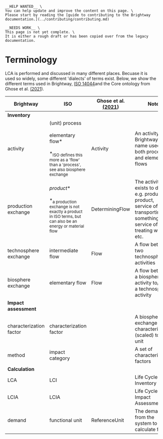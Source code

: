 ```{attention}
__HELP WANTED__ \
You can help update and improve the content on this page. \
Please start by reading the [guide to contributing to the Brightway documentation.](../contributing/contributing.md)
```

```{warning}
__NEEDS WORK__ \
This page is not yet complete. \
It is either a rough draft or has been copied over from the legacy documentation.
```

# Terminology
LCA is performed and discussed in many different places. Becuase it is used so widely, some different 'dialects' of terms exist. Below, we show the different terms used in Brightway, [ISO 14044](https://www.iso.org/standard/38498.html)and the Core ontology from Ghose et al. [(2021](https://onlinelibrary.wiley.com/doi/full/10.1111/jiec.13220)).

| Brightway | ISO | Ghose et al. [(2021](https://onlinelibrary.wiley.com/doi/full/10.1111/jiec.13220)) | Note |
| --- | --- | --- | --- |
| __Inventory__ | | | |
| activity | (unit) process<br/><br/>elementary flow*<br/><br/>\*<sub/>ISO defines this more as a 'flow' than a 'process', see also biosphere exchange<sub/> | Activity | An activity in Brightway is the name used for both processes and elementary flows |
| production exchange | _product_*<br/><br/>\*<sub/>a production exchange is not exactly a product in ISO terms, but can also be an energy or material flow<sub/> | DeterminingFlow | The activity exists to do this, e.g. produce a product, service of transporting something, service of treating waste etc. |
| technosphere exchange | intermediate flow | Flow | A flow between two technosphere activities |
| biosphere exchange | elementary flow | Flow | A flow between a biosphere activity to/from a technosphere activity |
| __Impact assessment__ | | | |
| characterization factor | characterization factor | | A biosphere exchange characterized (scaled) to a unit|
| method | impact category | | A set of characterization factors |
| __Calculation__ | | | |
| LCA | LCI | | Life Cycle Inventory |
| LCIA | LCIA | | Life Cycle Impact Assessment |
| demand | functional unit | ReferenceUnit | The demand from the system to calculate for |
